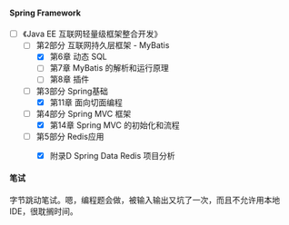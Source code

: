 #### Spring Framework

- [ ] 《Java EE 互联网轻量级框架整合开发》
  - [ ] 第2部分 互联网持久层框架 - MyBatis
    - [x] 第6章 动态 SQL
    - [ ] 第7章 MyBatis 的解析和运行原理
    - [ ] 第8章 插件
  - [ ] 第3部分 Spring基础
    - [x] 第11章 面向切面编程
  - [ ] 第4部分 Spring MVC  框架
    - [x] 第14章 Spring MVC 的初始化和流程

  - [ ] 第5部分 Redis应用
    - [x] 附录D Spring Data Redis 项目分析


#### 笔试

字节跳动笔试。嗯，编程题会做，被输入输出又坑了一次，而且不允许用本地IDE，很耽搁时间。
